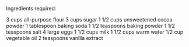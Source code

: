 Ingredients required:

3 cups all-purpose flour
3 cups sugar
1 1/2 cups unsweetened cocoa powder
1 tablespoon baking soda
1 1/2 teaspoons baking powder
1 1/2 teaspoons salt
4 large eggs
1 1/2 cups milk
1 1/2 cups warm water
1/2 cup vegetable oil
2 teaspoons vanilla extract